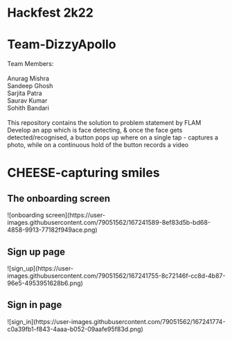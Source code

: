 # Hackfest 2k22</br>
<h1>Team-DizzyApollo</h1>
Team Members:</br></br>
Anurag Mishra</br>
Sandeep Ghosh</br>
Sarjita Patra</br>
Saurav Kumar</br>
Sohith Bandari</br>
</br>
This repository contains the solution to problem statement by FLAM</br>
Develop an app which is face detecting,
& once the face gets detected/recognised, a button pops up where on a single tap - captures a photo, while on a continuous hold of the button records a video</br>
<h1>CHEESE-capturing smiles</h1>
<h2>The onboarding screen</h2>
![onboarding screen](https://user-images.githubusercontent.com/79051562/167241589-8ef83d5b-bd68-4858-9913-77182f949ace.png)
<h2>Sign up page</h2>
![sign_up](https://user-images.githubusercontent.com/79051562/167241755-8c72146f-cc8d-4b87-96e5-4953951628b6.png)
<h2>Sign in page</h2>
![sign_in](https://user-images.githubusercontent.com/79051562/167241774-c0a39fb1-f843-4aaa-b052-09aafe95f83d.png)




